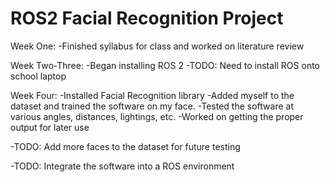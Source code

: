 # ROS2 Facial Recognition Project
Week One: 
  -Finished syllabus for class and worked on literature review
  
 Week Two-Three:
  -Began installing ROS 2 
    -TODO: Need to install ROS onto school laptop
    
 Week Four: 
 -Installed Facial Recognition library
 -Added myself to the dataset and trained the software on my face.
 -Tested the software at various angles, distances, lightings, etc. 
 -Worked on getting the proper output for later use
 
 -TODO: Add more faces to the dataset for future testing
 
 -TODO: Integrate the software into a ROS environment
 
   
